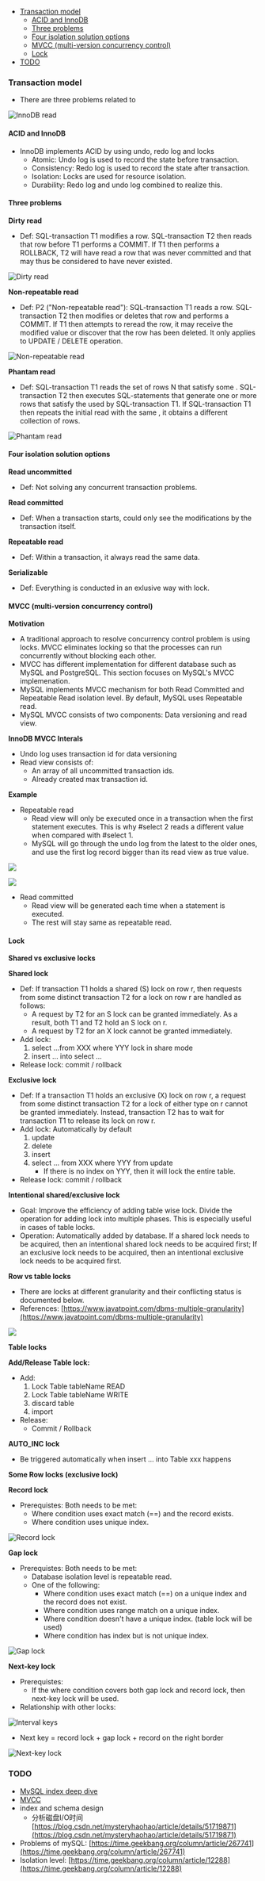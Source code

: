- [Transaction model](#transaction-model)
  - [ACID and InnoDB](#acid-and-innodb)
  - [Three problems](#three-problems)
  - [Four isolation solution options](#four-isolation-solution-options)
  - [MVCC (multi-version concurrency control)](#mvcc-multi-version-concurrency-control)
  - [Lock](#lock)
- [TODO](#todo)

### Transaction model

* There are three problems related to 

![InnoDB read](../.gitbook/assets/mysql_innodb_isolationlevel.png)

#### ACID and InnoDB

* InnoDB implements ACID by using undo, redo log and locks
  * Atomic: Undo log is used to record the state before transaction. 
  * Consistency: Redo log is used to record the state after transaction.
  * Isolation: Locks are used for resource isolation. 
  * Durability: Redo log and undo log combined to realize this. 

#### Three problems

**Dirty read**

* Def: SQL-transaction T1 modifies a row. SQL-transaction T2 then reads that row before T1 performs a COMMIT. If T1 then performs a ROLLBACK, T2 will have read a row that was never committed and that may thus be considered to have never existed.

![Dirty read](../.gitbook/assets/databasetransaction_dirtyread.png)

**Non-repeatable read**

* Def: P2 ("Non-repeatable read"): SQL-transaction T1 reads a row. SQL-transaction T2 then modifies or deletes that row and performs a COMMIT. If T1 then attempts to reread the row, it may receive the modified value or discover that the row has been deleted. It only applies to UPDATE / DELETE operation. 

![Non-repeatable read](../.gitbook/assets/databasetransaction_nonrepeatableread.png)

**Phantam read**

* Def: SQL-transaction T1 reads the set of rows N that satisfy some . SQL-transaction T2 then executes SQL-statements that generate one or more rows that satisfy the  used by SQL-transaction T1. If SQL-transaction T1 then repeats the initial read with the same , it obtains a different collection of rows.

![Phantam read](../.gitbook/assets/databasetransaction_phantamread.png)

#### Four isolation solution options

**Read uncommitted**

* Def: Not solving any concurrent transaction problems.

**Read committed**

* Def: When a transaction starts, could only see the modifications by the transaction itself. 

**Repeatable read**

* Def: Within a transaction, it always read the same data. 

**Serializable**

* Def: Everything is conducted in an exlusive way with lock. 

#### MVCC (multi-version concurrency control)

**Motivation**

* A traditional approach to resolve concurrency control problem is using locks. MVCC eliminates locking so that the processes can run concurrently without blocking each other.
* MVCC has different implementation for different database such as MySQL and PostgreSQL. This section focuses on MySQL's MVCC implemenation. 
* MySQL implements MVCC mechanism for both Read Committed and Repeatable Read isolation level. By default, MySQL uses Repeatable read. 
* MySQL MVCC consists of two components: Data versioning and read view. 

**InnoDB MVCC Interals**

* Undo log uses transaction id for data versioning
* Read view consists of:
  * An array of all uncommitted transaction ids. 
  * Already created max transaction id. 

**Example**

* Repeatable read
  * Read view will only be executed once in a transaction when the first statement executes. This is why #select 2 reads a different value when compared with #select 1. 
  * MySQL will go through the undo log from the latest to the older ones, and use the first log record bigger than its read view as true value. 

![](../.gitbook/assets/mysql_innodb_mvcc_example.png)

![](../.gitbook/assets/mysql_innodb_mvcc_undologchain.png)

* Read committed
  * Read view will be generated each time when a statement is executed. 
  * The rest will stay same as repeatable read. 

#### Lock

**Shared vs exclusive locks**

**Shared lock**

* Def: If transaction T1 holds a shared (S) lock on row r, then requests from some distinct transaction T2 for a lock on row r are handled as follows:
  * A request by T2 for an S lock can be granted immediately. As a result, both T1 and T2 hold an S lock on r.
  * A request by T2 for an X lock cannot be granted immediately.
* Add lock:   
  1. select ...from XXX where YYY lock in share mode
  2. insert ... into select ... 
* Release lock:  commit / rollback

**Exclusive lock**

* Def: If a transaction T1 holds an exclusive (X) lock on row r, a request from some distinct transaction T2 for a lock of either type on r cannot be granted immediately. Instead, transaction T2 has to wait for transaction T1 to release its lock on row r.
* Add lock: Automatically by default
  1. update
  2. delete
  3. insert
  4. select ... from XXX where YYY from update
     * If there is no index on YYY, then it will lock the entire table. 
* Release lock: commit / rollback

**Intentional shared/exclusive lock**

* Goal: Improve the efficiency of adding table wise lock. Divide the operation for adding lock into multiple phases. This is especially useful in cases of table locks. 
* Operation: Automatically added by database. If a shared lock needs to be acquired, then an intentional shared lock needs to be acquired first; If an exclusive lock needs to be acquired, then an intentional exclusive lock needs to be acquired first. 

**Row vs table locks**

* There are locks at different granularity and their conflicting status is documented below. 
* References: [https://www.javatpoint.com/dbms-multiple-granularity](https://www.javatpoint.com/dbms-multiple-granularity)

![](../.gitbook/assets/dbms-multiple-granularity2.png)

**Table locks**

**Add/Release Table lock:**

* Add:
  1. Lock Table tableName READ
  2. Lock Table tableName WRITE
  3. discard table
  4. import  
* Release:
  * Commit / Rollback

**AUTO_INC lock**

* Be triggered automatically when insert ... into Table xxx happens

**Some Row locks (exclusive lock)**

**Record lock**

* Prerequistes: Both needs to be met:
  * Where condition uses exact match (==) and the record exists. 
  * Where condition uses unique index. 

![Record lock](../.gitbook/assets/mysql_lock_recordLock.png)

**Gap lock**

* Prerequistes: Both needs to be met:
  * Database isolation level is repeatable read. 
  * One of the following:
    * Where condition uses exact match (==) on a unique index and the record does not exist.
    * Where condition uses range match on a unique index.
    * Where condition doesn't have a unique index. (table lock will be used)
    * Where condition has index but is not unique index.

![Gap lock](../.gitbook/assets/mysql_lock_gaplock.png)

**Next-key lock**

* Prerequistes:
  * If the where condition covers both gap lock and record lock, then next-key lock will be used. 
* Relationship with other locks:

![Interval keys](../.gitbook/assets/mysql_index_interval.png)

* Next key = record lock + gap lock + record on the right border

![Next-key lock](../.gitbook/assets/mysql_lock_nextkeylock.png)

### TODO

* [MySQL index deep dive](https://medium.com/free-code-camp/database-indexing-at-a-glance-bb50809d48bd)
* [MVCC](https://kousiknath.medium.com/how-mvcc-databases-work-internally-84a27a380283)
* index and schema design
  * 分析磁盘I/O时间 [https://blog.csdn.net/mysteryhaohao/article/details/51719871](https://blog.csdn.net/mysteryhaohao/article/details/51719871)
* Problems of mySQL: [https://time.geekbang.org/column/article/267741](https://time.geekbang.org/column/article/267741)
* Isolation level: [https://time.geekbang.org/column/article/12288](https://time.geekbang.org/column/article/12288)
